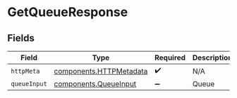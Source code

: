 # GetQueueResponse


## Fields

| Field                                                              | Type                                                               | Required                                                           | Description                                                        |
| ------------------------------------------------------------------ | ------------------------------------------------------------------ | ------------------------------------------------------------------ | ------------------------------------------------------------------ |
| `httpMeta`                                                         | [components.HTTPMetadata](../../models/components/httpmetadata.md) | :heavy_check_mark:                                                 | N/A                                                                |
| `queueInput`                                                       | [components.QueueInput](../../models/components/queueinput.md)     | :heavy_minus_sign:                                                 | Queue                                                              |